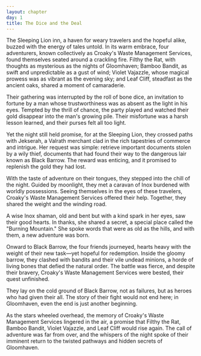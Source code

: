 ```yaml
---
layout: chapter
day: 1
title: The Dice and the Deal
---
```


The Sleeping Lion inn, a haven for weary travelers and the hopeful alike, buzzed
with the energy of tales untold. In its warm embrace, four adventurers, known
collectively as Croaky's Waste Management Services, found themselves seated
around a crackling fire. Filthy the Rat, with thoughts as mysterious as the
nights of Gloomhaven; Bamboo Bandit, as swift and unpredictable as a gust of
wind; Violet Vajazzle, whose magical prowess was as vibrant as the evening sky;
and Leaf Cliff, steadfast as the ancient oaks, shared a moment of camaraderie.

Their gathering was interrupted by the roll of bone dice, an invitation to
fortune by a man whose trustworthiness was as absent as the light in his eyes.
Tempted by the thrill of chance, the party played and watched their gold
disappear into the man's growing pile. Their misfortune was a harsh lesson
learned, and their purses felt all too light.

Yet the night still held promise, for at the Sleeping Lion, they crossed paths
with Jekserah, a Valrath merchant clad in the rich tapestries of commerce and
intrigue. Her request was simple: retrieve important documents stolen by a wily
thief, documents that had found their way to the dangerous lair known as Black
Barrow. The reward was enticing, and it promised to replenish the gold they had
lost.

With the taste of adventure on their tongues, they stepped into the chill of the
night. Guided by moonlight, they met a caravan of Inox burdened with worldly
possessions. Seeing themselves in the eyes of these travelers, Croaky's Waste
Management Services offered their help. Together, they shared the weight and the
winding road.

A wise Inox shaman, old and bent but with a kind spark in her eyes, saw their
good hearts. In thanks, she shared a secret, a special place called the "Burning
Mountain." She spoke words that were as old as the hills, and with them, a new
adventure was born.

Onward to Black Barrow, the four friends journeyed, hearts heavy with the weight
of their new task—yet hopeful for redemption. Inside the gloomy barrow, they
clashed with bandits and their vile undead minions, a horde of living bones that
defied the natural order. The battle was fierce, and despite their bravery,
Croaky's Waste Management Services were bested, their quest unfinished.

They lay on the cold ground of Black Barrow, not as failures, but as heroes who
had given their all. The story of their fight would not end here; in Gloomhaven,
even the end is just another beginning.

As the stars wheeled overhead, the memory of Croaky's Waste Management
Services lingered in the air, a promise that Filthy the Rat, Bamboo Bandit,
Violet Vajazzle, and Leaf Cliff would rise again. The call of adventure was far
from over, and the whispers of the night spoke of their imminent return to the
twisted pathways and hidden secrets of Gloomhaven.
